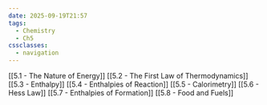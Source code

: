 ```yaml
---
date: 2025-09-19T21:57
tags:
  - Chemistry
  - Ch5
cssclasses:
  - navigation
---
```

[[5.1 - The Nature of Energy]]
[[5.2 - The First Law of Thermodynamics]]
[[5.3 - Enthalpy]]
[[5.4 - Enthalpies of Reaction]]
[[5.5 - Calorimetry]]
[[5.6 - Hess Law]]
[[5.7 - Enthalpies of Formation]]
[[5.8 - Food and Fuels]]
